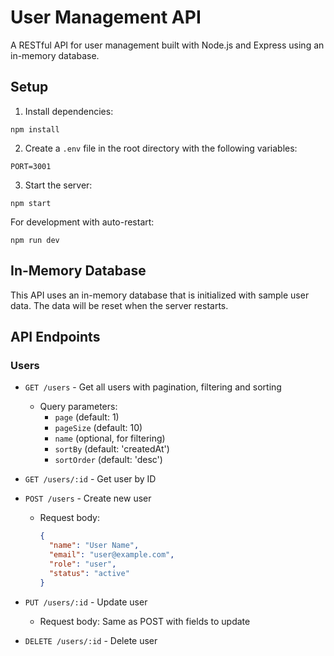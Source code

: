 # User Management API

A RESTful API for user management built with Node.js and Express using an in-memory database.

## Setup

1. Install dependencies:
```
npm install
```

2. Create a `.env` file in the root directory with the following variables:
```
PORT=3001
```

3. Start the server:
```
npm start
```

For development with auto-restart:
```
npm run dev
```

## In-Memory Database

This API uses an in-memory database that is initialized with sample user data. The data will be reset when the server restarts.

## API Endpoints

### Users

- `GET /users` - Get all users with pagination, filtering and sorting
  - Query parameters:
    - `page` (default: 1)
    - `pageSize` (default: 10)
    - `name` (optional, for filtering)
    - `sortBy` (default: 'createdAt')
    - `sortOrder` (default: 'desc')

- `GET /users/:id` - Get user by ID

- `POST /users` - Create new user
  - Request body:
    ```json
    {
      "name": "User Name",
      "email": "user@example.com",
      "role": "user",
      "status": "active"
    }
    ```

- `PUT /users/:id` - Update user
  - Request body: Same as POST with fields to update

- `DELETE /users/:id` - Delete user 